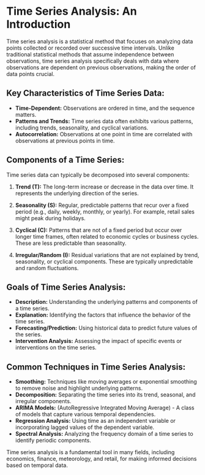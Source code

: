 # Time Series Analysis: An Introduction

Time series analysis is a statistical method that focuses on analyzing data points collected or recorded over successive time intervals. Unlike traditional statistical methods that assume independence between observations, time series analysis specifically deals with data where observations are dependent on previous observations, making the order of data points crucial.

## Key Characteristics of Time Series Data:

*   **Time-Dependent:** Observations are ordered in time, and the sequence matters.
*   **Patterns and Trends:** Time series data often exhibits various patterns, including trends, seasonality, and cyclical variations.
*   **Autocorrelation:** Observations at one point in time are correlated with observations at previous points in time.

## Components of a Time Series:

Time series data can typically be decomposed into several components:

1.  **Trend (T):** The long-term increase or decrease in the data over time. It represents the underlying direction of the series.

2.  **Seasonality (S):** Regular, predictable patterns that recur over a fixed period (e.g., daily, weekly, monthly, or yearly). For example, retail sales might peak during holidays.

3.  **Cyclical (C):** Patterns that are not of a fixed period but occur over longer time frames, often related to economic cycles or business cycles. These are less predictable than seasonality.

4.  **Irregular/Random (I):** Residual variations that are not explained by trend, seasonality, or cyclical components. These are typically unpredictable and random fluctuations.

## Goals of Time Series Analysis:

*   **Description:** Understanding the underlying patterns and components of a time series.
*   **Explanation:** Identifying the factors that influence the behavior of the time series.
*   **Forecasting/Prediction:** Using historical data to predict future values of the series.
*   **Intervention Analysis:** Assessing the impact of specific events or interventions on the time series.

## Common Techniques in Time Series Analysis:

*   **Smoothing:** Techniques like moving averages or exponential smoothing to remove noise and highlight underlying patterns.
*   **Decomposition:** Separating the time series into its trend, seasonal, and irregular components.
*   **ARIMA Models:** (AutoRegressive Integrated Moving Average) - A class of models that capture various temporal dependencies.
*   **Regression Analysis:** Using time as an independent variable or incorporating lagged values of the dependent variable.
*   **Spectral Analysis:** Analyzing the frequency domain of a time series to identify periodic components.

Time series analysis is a fundamental tool in many fields, including economics, finance, meteorology, and retail, for making informed decisions based on temporal data.

